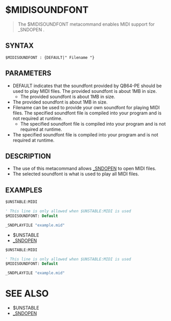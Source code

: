 # $MIDISOUNDFONT
> The $MIDISOUNDFONT metacommand enables MIDI support for _SNDOPEN .

## SYNTAX
`$MIDISOUNDFONT : {DEFAULT|" Filename "}`

## PARAMETERS
* DEFAULT indicates that the soundfont provided by QB64-PE should be used to play MIDI files. The provided soundfont is about 1MB in size.
	* The provided soundfont is about 1MB in size.
* The provided soundfont is about 1MB in size.
* Filename can be used to provide your own soundfont for playing MIDI files. The specified soundfont file is compiled into your program and is not required at runtime.
	* The specified soundfont file is compiled into your program and is not required at runtime.
* The specified soundfont file is compiled into your program and is not required at runtime.


## DESCRIPTION
* The use of this metacommand allows [_SNDOPEN](_SNDOPEN.md) to open MIDI files.
* The selected soundfont is what is used to play all MIDI files.


## EXAMPLES

```vb
$UNSTABLE:MIDI

' This line is only allowed when $UNSTABLE:MIDI is used
$MIDISOUNDFONT: Default

_SNDPLAYFILE "example.mid"
```

* $UNSTABLE
* [_SNDOPEN](_SNDOPEN.md)

```vb
$UNSTABLE:MIDI

' This line is only allowed when $UNSTABLE:MIDI is used
$MIDISOUNDFONT: Default

_SNDPLAYFILE "example.mid"
```



# SEE ALSO
* $UNSTABLE
* [_SNDOPEN](_SNDOPEN.md)

